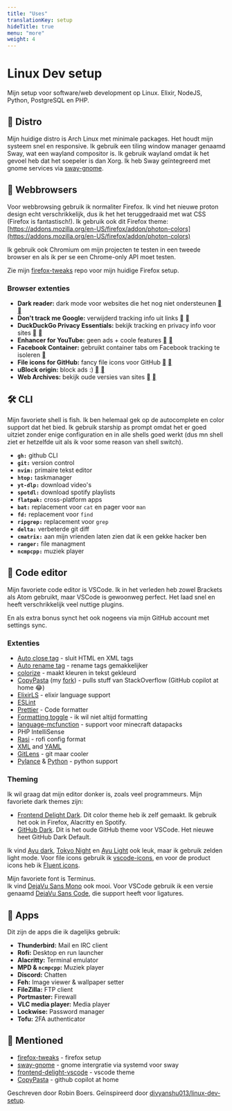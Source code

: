 ```yaml
---
title: "Uses"
translationKey: setup
hideTitle: true
menu: "more"
weight: 4
---
```


# Linux Dev setup

Mijn setup voor software/web development op Linux. Elixir, NodeJS, Python, PostgreSQL en PHP.

## 🐧 Distro

Mijn huidige distro is Arch Linux met minimale packages. Het houdt mijn systeem snel en responsive. Ik gebruik een tiling window manager genaamd Sway, wat een wayland compositor is. Ik gebruik wayland omdat ik het gevoel heb dat het soepeler is dan Xorg. Ik heb Sway geïntegreerd met gnome services via [sway-gnome](https://github.com/RobinBoers/sway-gnome).

## 🦊 Webbrowsers

Voor webbrowsing gebruik ik normaliter Firefox. Ik vind het nieuwe proton design echt verschrikkelijk, dus ik het het teruggedraaid met wat CSS (Firefox is fantastisch!). Ik gebruik ook dit Firefox theme: [https://addons.mozilla.org/en-US/firefox/addon/photon-colors](https://addons.mozilla.org/en-US/firefox/addon/photon-colors)

Ik gebruik ook Chromium om mijn projecten te testen in een tweede browser en als ik per se een Chrome-only API moet testen.

Zie mijn [firefox-tweaks](https://github.com/RobinBoers/firefox-tweaks) repo voor mijn huidige Firefox setup.

### Browser extenties

-   **Dark reader:** dark mode voor websites die het nog niet ondersteunen [](https://addons.mozilla.org/en-US/firefox/addon/darkreader/) [](https://chrome.google.com/webstore/detail/dark-reader/eimadpbcbfnmbkopoojfekhnkhdbieeh)
-   **Don't track me Google:** verwijderd tracking info uit links [](https://addons.mozilla.org/en-US/firefox/addon/dont-track-me-google1/) [](https://chrome.google.com/webstore/detail/dont-track-me-google/gdbofhhdmcladcmmfjolgndfkpobecpg?hl=en)
-   **DuckDuckGo Privacy Essentials:** bekijk tracking en privacy info voor sites [](https://addons.mozilla.org/en-US/firefox/addon/duckduckgo-for-firefox/) [](https://chrome.google.com/webstore/detail/duckduckgo-privacy-essent/bkdgflcldnnnapblkhphbgpggdiikppg?hl=en)
-   **Enhancer for YouTube:** geen ads + coole features [](https://addons.mozilla.org/en-US/firefox/addon/enhancer-for-youtube/) [](https://chrome.google.com/webstore/detail/enhancer-for-youtube/ponfpcnoihfmfllpaingbgckeeldkhle)
-   **Facebook Container:** gebruikt container tabs om Facebook tracking te isoleren [](https://addons.mozilla.org/en-US/firefox/addon/facebook-container/)
-   **File icons for GitHub:** fancy file icons voor GitHub [](https://addons.mozilla.org/en-US/firefox/addon/github-file-icons/) [](https://chrome.google.com/webstore/detail/file-icons-for-github-and/ficfmibkjjnpogdcfhfokmihanoldbfe?hl=en)
-   **uBlock origin:** block ads :) [](https://addons.mozilla.org/en-US/firefox/addon/ublock-origin/) [](https://chrome.google.com/webstore/detail/ublock-origin/cjpalhdlnbpafiamejdnhcphjbkeiagm?hl=en)
-   **Web Archives:** bekijk oude versies van sites [](https://addons.mozilla.org/en-US/firefox/addon/view-page-archive/) [](https://chrome.google.com/webstore/detail/web-archives/hkligngkgcpcolhcnkgccglchdafcnao?hl=en)

## 🛠️ CLI

Mijn favoriete shell is fish. Ik ben helemaal gek op de autocomplete en color support dat het bied. Ik gebruik starship as prompt omdat het er goed uitziet zonder enige configuration en in alle shells goed werkt (dus mn shell ziet er hetzelfde uit als ik voor some reason van shell switch).

-   **`gh:`** github CLI
-   **`git:`** version control
-   **`nvim:`** primaire tekst editor
-   **`htop:`** taskmanager
-   **`yt-dlp:`** download video's
-   **`spotdl:`** download spotify playlists
-   **`flatpak:`** cross-platform apps
-   **`bat:`** replacement voor `cat` en pager voor `man`
-   **`fd:`** replacement voor `find`
-   **`ripgrep:`** replacement voor `grep`
-   **`delta:`** verbeterde git diff
-   **`cmatrix:`** aan mijn vrienden laten zien dat ik een gekke hacker ben
-   **`ranger:`** file managment
-   **`ncmpcpp:`** muziek player

## 💾 Code editor

Mijn favoriete code editor is VSCode. Ik in het verleden heb zowel Brackets als Atom gebruikt, maar VSCode is gewoonweg perfect. Het laad snel en heeft verschrikkelijk veel nuttige plugins.

En als extra bonus synct het ook nogeens via mijn GitHub account met settings sync.

### Extenties

-   [Auto close tag](https://marketplace.visualstudio.com/items?itemName=formulahendry.auto-close-tag) - sluit HTML en XML tags
-   [Auto rename tag](https://marketplace.visualstudio.com/items?itemName=formulahendry.auto-rename-tag) - rename tags gemakkelijker
-   [colorize](https://marketplace.visualstudio.com/items?itemName=kamikillerto.vscode-colorize) - maakt kleuren in tekst gekleurd
-   [CopyPasta](https://marketplace.visualstudio.com/items?itemName=makman12.copypasta) (my [fork](https://github.com/RobinBoers/CopyPasta)) - pulls stuff van StackOverflow (GitHub copilot at home :joy:)
-   [ElixirLS](https://marketplace.visualstudio.com/items?itemName=JakeBecker.elixir-ls) - elixir language support
-   [ESLint](https://marketplace.visualstudio.com/items?itemName=dbaeumer.vscode-eslint)
-   [Prettier](https://marketplace.visualstudio.com/items?itemName=esbenp.prettier-vscode) - Code formatter
-   [Formatting toggle](https://marketplace.visualstudio.com/items?itemName=tombonnike.vscode-status-bar-format-toggle) - ik wil niet altijd formatting
-   [language-mcfunction](https://marketplace.visualstudio.com/items?itemName=arcensoth.language-mcfunction) - support voor minecraft datapacks
-   PHP IntelliSense
-   [Rasi](https://marketplace.visualstudio.com/items?itemName=dlasagno.rasi) - rofi config format
-   [XML](https://marketplace.visualstudio.com/items?itemName=redhat.vscode-xml) and [YAML](https://marketplace.visualstudio.com/items?itemName=redhat.vscode-yaml)
-   [GitLens](https://marketplace.visualstudio.com/items?itemName=eamodio.gitlens) - git maar cooler
-   [Pylance](https://marketplace.visualstudio.com/items?itemName=ms-python.vscode-pylance) & [Python](https://marketplace.visualstudio.com/items?itemName=ms-python.python) - python support

### Theming

Ik wil graag dat mijn editor donker is, zoals veel programmeurs. Mijn favoriete dark themes zijn:

-   [Frontend Delight Dark](https://github.com/RobinBoers/frontend-delight-vscode).
    Dit color theme heb ik zelf gemaakt. Ik gebruik het ook in Firefox, Alacritty en Spotify.
-   [GitHub Dark](https://marketplace.visualstudio.com/items?itemName=GitHub.github-vscode-theme).
    Dit is het oude GitHub theme voor VSCode. Het nieuwe heet GitHub Dark Default.

Ik vind [Ayu dark](https://marketplace.visualstudio.com/items?itemName=teabyii.ayu), [Tokyo Night](https://marketplace.visualstudio.com/items?itemName=enkia.tokyo-night) en [Ayu Light](https://marketplace.visualstudio.com/items?itemName=teabyii.ayu) ook leuk, maar ik gebruik zelden light mode. Voor file icons gebruik ik [vscode-icons](https://marketplace.visualstudio.com/items?itemName=vscode-icons-team.vscode-icons), en voor de product icons heb ik [Fluent icons](https://marketplace.visualstudio.com/items?itemName=miguelsolorio.fluent-icons).

Mijn favoriete font is Terminus.  
Ik vind [DejaVu Sans Mono](https://github.com/dejavu-fonts/dejavu-fonts) ook mooi. Voor VSCode gebruik ik een versie genaamd [DejaVu Sans Code](https://github.com/SSNikolaevich/DejaVuSansCode), die support heeft voor ligatures.

## 📒 Apps

Dit zijn de apps die ik dagelijks gebruik:

-   **Thunderbird:** Mail en IRC client
-   **Rofi:** Desktop en run launcher
-   **Alacritty:** Terminal emulator
-   **MPD & `ncmpcpp`:** Muziek player
-   **Discord:** Chatten
-   **Feh:** Image viewer & wallpaper setter
-   **FileZilla:** FTP client
-   **Portmaster:** Firewall
-   **VLC media player:** Media player
-   **Lockwise:** Password manager
-   **Tofu:** 2FA authenticator

## 👀 Mentioned

-   [firefox-tweaks](https://github.com/RobinBoers/firefox-tweaks) - firefox setup
-   [sway-gnome](https://github.com/RobinBoers/sway-gnome) - gnome intergratie via systemd voor sway
-   [frontend-delight-vscode](https://github.com/RobinBoers/frontend-delight-vscode) - vscode theme
-   [CopyPasta](https://github.com/RobinBoers/CopyPasta) - github copilot at home

Geschreven door Robin Boers. Geïnspireerd door [divyanshu013/linux-dev-setup](https://github.com/divyanshu013/linux-dev-setup).
